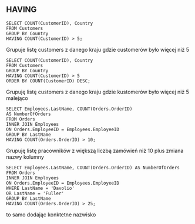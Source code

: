 ## HAVING


```
SELECT COUNT(CustomerID), Country
FROM Customers
GROUP BY Country
HAVING COUNT(CustomerID) > 5;
```
Grupuje listę customers z danego kraju gdzie customerów było więcej niż 5


```
SELECT COUNT(CustomerID), Country
FROM Customers
GROUP BY Country
HAVING COUNT(CustomerID) > 5
ORDER BY COUNT(CustomerID) DESC;
```

Grupuję listę customers z danego kraju gdzie kustomerów było więcej niż 5 malejąco 


```
SELECT Employees.LastName, COUNT(Orders.OrderID)
AS NumberOfOrders
FROM Orders
INNER JOIN Employees 
ON Orders.EmployeeID = Employees.EmployeeID
GROUP BY LastName
HAVING COUNT(Orders.OrderID) > 10;
```
Grupuję listę pracowników z większą liczbą zamówień niż 10
plus zmiana nazwy kolumny 


```
SELECT Employees.LastName, COUNT(Orders.OrderID) AS NumberOfOrders
FROM Orders
INNER JOIN Employees 
ON Orders.EmployeeID = Employees.EmployeeID
WHERE LastName = 'Davolio' 
OR LastName = 'Fuller'
GROUP BY LastName
HAVING COUNT(Orders.OrderID) > 25;
```
to samo dodając konktetne nazwisko 

